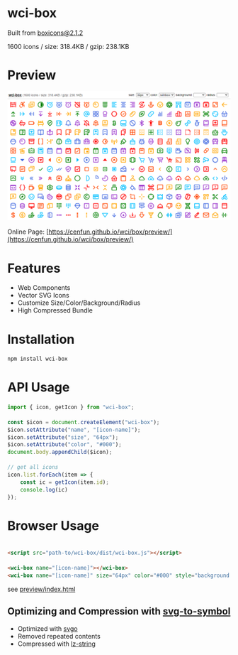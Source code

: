 # wci-box
Built from [boxicons@2.1.2](https://github.com/atisawd/boxicons)  

1600 icons / size: 318.4KB / gzip: 238.1KB  



# Preview
![screenshot](preview/screenshot.png)

Online Page: [https://cenfun.github.io/wci/box/preview/](https://cenfun.github.io/wci/box/preview/)

# Features
* Web Components
* Vector SVG Icons 
* Customize Size/Color/Background/Radius
* High Compressed Bundle
# Installation
```sh
npm install wci-box
```
# API Usage
```js
import { icon, getIcon } from "wci-box";

const $icon = document.createElement("wci-box");
$icon.setAttribute("name", "[icon-name]");
$icon.setAttribute("size", "64px");
$icon.setAttribute("color", "#000");
document.body.appendChild($icon);

// get all icons
icon.list.forEach(item => {
    const ic = getIcon(item.id);
    console.log(ic)
});
```
# Browser Usage
```html

<script src="path-to/wci-box/dist/wci-box.js"></script>

<wci-box name="[icon-name]"></wci-box>
<wci-box name="[icon-name]" size="64px" color="#000" style="background:#f5f5f5;"></wci-box>
```
see [preview/index.html](preview/index.html)

## Optimizing and Compression with [svg-to-symbol](https://github.com/cenfun/svg-to-symbol)
* Optimized with [svgo](https://github.com/svg/svgo)
* Removed repeated contents
* Compressed with [lz-string](https://github.com/pieroxy/lz-string)